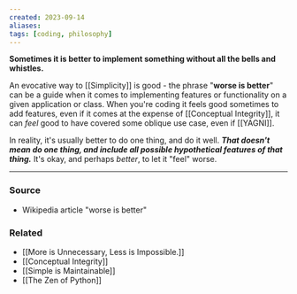 ```yaml
---
created: 2023-09-14
aliases: 
tags: [coding, philosophy]
---
```

**Sometimes it is better to implement something without all the bells and whistles.**

An evocative way to [[Simplicity]] is good - the phrase "**worse is better**" can be a guide when it comes to implementing features or functionality on a given application or class. When you're coding it feels good sometimes to add features, even if it comes at the expense of [[Conceptual Integrity]], it can *feel* good to have covered some oblique use case, even if [[YAGNI]].

In reality, it's usually better to do one thing, and do it well. ***That doesn't mean do one thing, and include all possible hypothetical features of that thing.*** It's okay, and perhaps *better*, to let it "feel" worse. 

****
### Source
- Wikipedia article "worse is better"

### Related
- [[More is Unnecessary, Less is Impossible.]]
- [[Conceptual Integrity]]
- [[Simple is Maintainable]]
- [[The Zen of Python]]
 